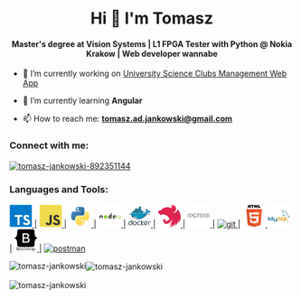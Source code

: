 <h1 align="center">Hi 👋 I'm Tomasz</h1>
<h4 align="center">Master's degree at Vision Systems | L1 FPGA Tester with Python @ Nokia Krakow | Web developer wannabe</h4>


<!-- <p align="left"> <a href="https://github.com/ryo-ma/github-profile-trophy"><img src="https://github-profile-trophy.vercel.app/?username=tomasz-jankowski" alt="tomasz-jankowski" /></a> </p> -->

- 🔭 I’m currently working on [University Science Clubs Management Web App](https://github.com/tomasz-jankowski/rkn-latest)

- 🌱 I’m currently learning **Angular**

- 📫 How to reach me: **tomasz.ad.jankowski@gmail.com**

<h3 align="left">Connect with me:</h3>
<p align="left">
<a href="https://linkedin.com/in/tomasz-jankowski-892351144" target="blank"><img align="center" src="https://raw.githubusercontent.com/rahuldkjain/github-profile-readme-generator/master/src/images/icons/Social/linked-in-alt.svg" alt="tomasz-jankowski-892351144" height="30" width="40" /></a>
</p>

<h3 align="left">Languages and Tools:</h3>
<p align="left"><a href="https://www.typescriptlang.org/" target="_blank" rel="noreferrer"> <img src="https://raw.githubusercontent.com/devicons/devicon/master/icons/typescript/typescript-original.svg" alt="typescript" width="40" height="40" /> </a> | <a href="https://developer.mozilla.org/en-US/docs/Web/JavaScript" target="_blank" rel="noreferrer"> <img src="https://raw.githubusercontent.com/devicons/devicon/master/icons/javascript/javascript-original.svg" alt="javascript" width="40" height="40" /> </a> | <a href="https://www.python.org" target="_blank" rel="noreferrer"> <img src="https://raw.githubusercontent.com/devicons/devicon/master/icons/python/python-original.svg" alt="python" width="40" height="40" /> </a> | <a href="https://nodejs.org" target="_blank" rel="noreferrer"> <img src="https://raw.githubusercontent.com/devicons/devicon/master/icons/nodejs/nodejs-original-wordmark.svg" alt="nodejs" width="40" height="40" /> </a> | <a href="https://www.docker.com/" target="_blank" rel="noreferrer"> <img src="https://raw.githubusercontent.com/devicons/devicon/master/icons/docker/docker-original-wordmark.svg" alt="docker" width="40" height="40" /> </a> | <a href="https://nestjs.com/" target="_blank" rel="noreferrer"> <img src="https://raw.githubusercontent.com/devicons/devicon/master/icons/nestjs/nestjs-plain.svg" alt="nestjs" width="40" height="40" /> </a> | <a href="https://expressjs.com" target="_blank" rel="noreferrer"> <img src="https://raw.githubusercontent.com/devicons/devicon/master/icons/express/express-original-wordmark.svg" alt="express" width="40" height="40" /> </a> | <a href="https://git-scm.com/" target="_blank" rel="noreferrer"> <img src="https://www.vectorlogo.zone/logos/git-scm/git-scm-icon.svg" alt="git" width="40" height="40" /> </a> | <a href="https://www.w3.org/html/" target="_blank" rel="noreferrer"> <img src="https://raw.githubusercontent.com/devicons/devicon/master/icons/html5/html5-original-wordmark.svg" alt="html5" width="40" height="40" /> </a>  <a href="https://www.mysql.com/" target="_blank" rel="noreferrer"> <img src="https://raw.githubusercontent.com/devicons/devicon/master/icons/mysql/mysql-original-wordmark.svg" alt="mysql" width="40" height="40" /> </a> | <a href="https://getbootstrap.com" target="_blank" rel="noreferrer"> <img src="https://raw.githubusercontent.com/devicons/devicon/master/icons/bootstrap/bootstrap-plain-wordmark.svg" alt="bootstrap" width="40" height="40" /> </a> | <a href="https://postman.com" target="_blank" rel="noreferrer"> <img src="https://www.vectorlogo.zone/logos/getpostman/getpostman-icon.svg" alt="postman" width="40" height="40" /> </a> </p>

<p><img align="left" src="https://github-readme-stats.vercel.app/api/top-langs?username=tomasz-jankowski&show_icons=true&locale=en&layout=compact" alt="tomasz-jankowski" /></p>

<p><img align="center" src="https://github-readme-stats.vercel.app/api?username=tomasz-jankowski&show_icons=true&locale=en" alt="tomasz-jankowski" /></p>

<p><img align="center" src="https://github-readme-streak-stats.herokuapp.com/?user=tomasz-jankowski&" alt="tomasz-jankowski" /></p>

